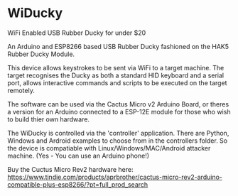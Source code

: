 # WiDucky
WiFi Enabled USB Rubber Ducky for under $20

An Arduino and ESP8266 based USB Rubber Ducky fashioned on the HAK5 Rubber Ducky Module.

This device allows keystrokes to be sent via WiFi to a target machine. The target recognises the Ducky as both a standard HID keyboard and a serial port, allows interactive commands and scripts to be executed on the target remotely.

The software can be used via the Cactus Micro v2 Arduino Board, or theres a version for an Arduino connected 
to a ESP-12E module for those who wish to build thier own hardware.

The WiDucky is controlled via the 'controller' application. There are Python, Windows and Ardroid examples to choose from in the controllers folder. So the device is compatiable with Linux/Windows/MAC/Android attacker machine. (Yes - You can use an Arduino phone!)

Buy the Cuctus Micro Rev2 hardware here: https://www.tindie.com/products/aprbrother/cactus-micro-rev2-arduino-compatible-plus-esp8266/?pt=full_prod_search
